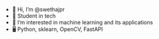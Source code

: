 - 👋 Hi, I’m @swethajpr
- 👾 Student in tech
- 👀 I’m interested in machine learning and its applications
- 🖥 Python, sklearn, OpenCV, FastAPI


<!---
swethajpr/swethajpr is a ✨ special ✨ repository because its `README.md` (this file) appears on your GitHub profile.
You can click the Preview link to take a look at your changes.
--->
